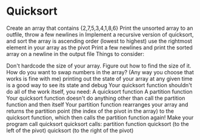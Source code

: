 # Quicksort

Create an array that contains {2,7,5,3,4,1,8,6}
Print the unsorted array to an outfile, throw a few newlines in
Implement a recursive version of quicksort, and sort the array is ascending order (lowest to highest)
use the rightmost element in your array as the pivot
Print a few newlines and print the sorted array on a newline in the output file
Things to consider:

Don't hardcode the size of your array. Figure out how to find the size of it.
How do you want to swap numbers in the array? (Any way you choose that works is fine with me)
printing out the state of your array at any given time is a good way to see its state and debug
Your quicksort function shouldn't do all of the work itself, you need:
A quicksort function
A partition function
Your quicksort function doesn't do anything other than call the partition function and then itself
Your partition function rearranges your array and returns the partition point (the index of the pivot in the array) to the quicksort function, which then calls the partition function again!
Make your program call quicksort
quicksort calls:
partition function
quicksort (to the left of the pivot)
quicksort (to the right of the pivot)
